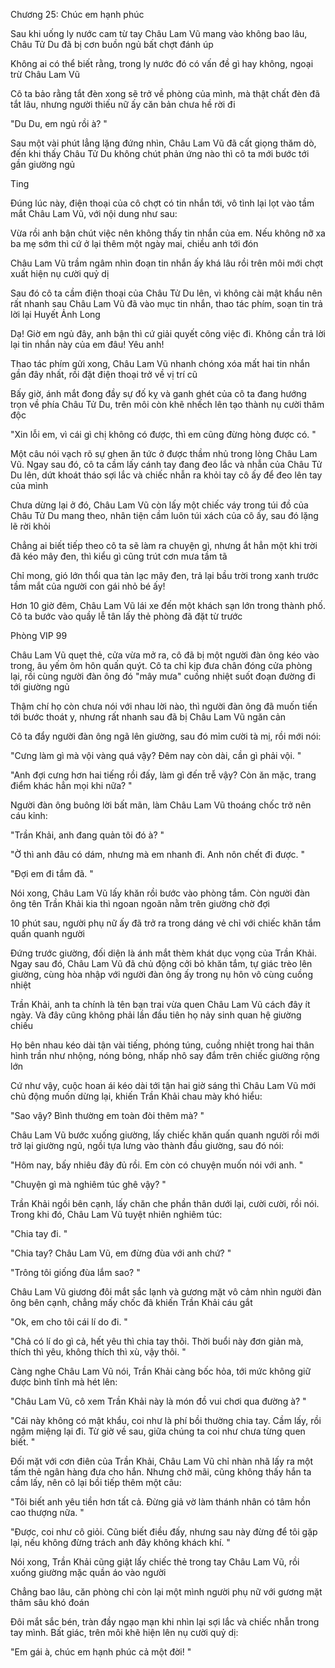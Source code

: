 




Chương 25: Chúc em hạnh phúc

Sau khi uống ly nước cam từ tay Châu Lam Vũ mang vào không bao lâu, Châu Tử Du đã bị cơn buồn ngủ bất chợt đánh úp

Không ai có thể biết rằng, trong ly nước đó có vấn đề gì hay không, ngoại trừ Châu Lam Vũ

Cô ta bảo rằng tắt đèn xong sẽ trở về phòng của mình, mà thật chất đèn đã tắt lâu, nhưng người thiếu nữ ấy căn bản chưa hề rời đi

"Du Du, em ngủ rồi à? "

Sau một vài phút lẳng lặng đứng nhìn, Châu Lam Vũ đã cất giọng thăm dò, đến khi thấy Châu Tử Du không chút phản ứng nào thì cô ta mới bước tới gần giường ngủ

Ting

Đúng lúc này, điện thoại của cô chợt có tin nhắn tới, vô tình lại lọt vào tầm mắt Châu Lam Vũ, với nội dung như sau:

Vừa rồi anh bận chút việc nên không thấy tin nhắn của em. Nếu không nỡ xa ba mẹ sớm thì cứ ở lại thêm một ngày mai, chiều anh tới đón

Châu Lam Vũ trầm ngâm nhìn đoạn tin nhắn ấy khá lâu rồi trên môi mới chợt xuất hiện nụ cười quỷ dị

Sau đó cô ta cầm điện thoại của Châu Tử Du lên, vì không cài mật khẩu nên rất nhanh sau Châu Lam Vũ đã vào mục tin nhắn, thao tác phím, soạn tin trả lời lại Huyết Ảnh Long

Dạ! Giờ em ngủ đây, anh bận thì cứ giải quyết công việc đi. Không cần trả lời lại tin nhắn này của em đâu! Yêu anh!

Thao tác phím gửi xong, Châu Lam Vũ nhanh chóng xóa mất hai tin nhắn gần đây nhất, rồi đặt điện thoại trở về vị trí cũ

Bấy giờ, ánh mắt đong đầy sự đố kỵ và ganh ghét của cô ta đang hướng trọn về phía Châu Tử Du, trên môi còn khẽ nhếch lên tạo thành nụ cười thâm độc

"Xin lỗi em, vì cái gì chị không có được, thì em cũng đừng hòng được có. "

Một câu nói vạch rõ sự ghen ăn tức ở được thầm nhủ trong lòng Châu Lam Vũ. Ngay sau đó, cô ta cầm lấy cánh tay đang đeo lắc và nhẫn của Châu Tử Du lên, dứt khoát tháo sợi lắc và chiếc nhẫn ra khỏi tay cô ấy để đeo lên tay của mình

Chưa dừng lại ở đó, Châu Lam Vũ còn lấy một chiếc váy trong túi đồ của Châu Tử Du mang theo, nhân tiện cầm luôn túi xách của cô ấy, sau đó lặng lẽ rời khỏi

Chẳng ai biết tiếp theo cô ta sẽ làm ra chuyện gì, nhưng ắt hẳn một khi trời đã kéo mây đen, thì kiểu gì cũng trút cơn mưa tầm tã

Chỉ mong, gió lớn thổi qua tản lạc mây đen, trả lại bầu trời trong xanh trước tầm mắt của người con gái nhỏ bé ấy!

Hơn 10 giờ đêm, Châu Lam Vũ lái xe đến một khách sạn lớn trong thành phố. Cô ta bước vào quầy lễ tân lấy thẻ phòng đã đặt từ trước

Phòng VIP 99

Châu Lam Vũ quẹt thẻ, cửa vừa mở ra, cô đã bị một người đàn ông kéo vào trong, âu yếm ôm hôn quấn quýt. Cô ta chỉ kịp đưa chân đóng cửa phòng lại, rồi cùng người đàn ông đó "mây mưa" cuồng nhiệt suốt đoạn đường đi tới giường ngủ

Thậm chí họ còn chưa nói với nhau lời nào, thì người đàn ông đã muốn tiến tới bước thoát y, nhưng rất nhanh sau đã bị Châu Lam Vũ ngăn cản

Cô ta đẩy người đàn ông ngã lên giường, sau đó mỉm cười tà mị, rồi mới nói:

"Cưng làm gì mà vội vàng quá vậy? Đêm nay còn dài, cần gì phải vội. "

"Anh đợi cưng hơn hai tiếng rồi đấy, làm gì đến trễ vậy? Còn ăn mặc, trang điểm khác hẳn mọi khi nữa? "

Người đàn ông buông lời bất mãn, làm Châu Lam Vũ thoáng chốc trở nên cáu kỉnh:

"Trần Khải, anh đang quản tôi đó à? "

"Ờ thì anh đâu có dám, nhưng mà em nhanh đi. Anh nôn chết đi được. "

"Đợi em đi tắm đã. "

Nói xong, Châu Lam Vũ lấy khăn rồi bước vào phòng tắm. Còn người đàn ông tên Trần Khải kia thì ngoan ngoãn nằm trên giường chờ đợi

10 phút sau, người phụ nữ ấy đã trở ra trong dáng vẻ chỉ với chiếc khăn tắm quấn quanh người

Đứng trước giường, đối diện là ánh mắt thèm khát dục vọng của Trần Khải. Ngay sau đó, Châu Lam Vũ đã chủ động cởi bỏ khăn tắm, tự giác trèo lên giường, cùng hòa nhập với người đàn ông ấy trong nụ hôn vô cùng cuồng nhiệt

Trần Khải, anh ta chính là tên bạn trai vừa quen Châu Lam Vũ cách đây ít ngày. Và đây cũng không phải lần đầu tiên họ nảy sinh quan hệ giường chiếu

Họ bên nhau kéo dài tận vài tiếng, phóng túng, cuồng nhiệt trong hai thân hình trần như nhộng, nóng bỏng, nhấp nhô say đắm trên chiếc giường rộng lớn

Cứ như vậy, cuộc hoan ái kéo dài tới tận hai giờ sáng thì Châu Lam Vũ mới chủ động muốn dừng lại, khiến Trần Khải chau mày khó hiểu:

"Sao vậy? Bình thường em toàn đòi thêm mà? "

Châu Lam Vũ bước xuống giường, lấy chiếc khăn quấn quanh người rồi mới trở lại giường ngủ, ngồi tựa lưng vào thành đầu giường, sau đó nói:

"Hôm nay, bấy nhiêu đây đủ rồi. Em còn có chuyện muốn nói với anh. "

"Chuyện gì mà nghiêm túc ghê vậy? "

Trần Khải ngồi bên cạnh, lấy chăn che phần thân dưới lại, cười cười, rồi nói. Trong khi đó, Châu Lam Vũ tuyệt nhiên nghiêm túc:

"Chia tay đi. "

"Chia tay? Châu Lam Vũ, em đừng đùa với anh chứ? "

"Trông tôi giống đùa lắm sao? "

Châu Lam Vũ giương đôi mắt sắc lạnh và gương mặt vô cảm nhìn người đàn ông bên cạnh, chẳng mấy chốc đã khiến Trần Khải cáu gắt

"Ok, em cho tôi cái lí do đi. "

"Chả có lí do gì cả, hết yêu thì chia tay thôi. Thời buổi này đơn giản mà, thích thì yêu, không thích thì xù, vậy thôi. "

Càng nghe Châu Lam Vũ nói, Trần Khải càng bốc hỏa, tới mức không giữ được bình tĩnh mà hét lên:

"Châu Lam Vũ, cô xem Trần Khải này là món đồ vui chơi qua đường à? "

"Cái này không có mật khẩu, coi như là phí bồi thường chia tay. Cầm lấy, rồi ngậm miệng lại đi. Từ giờ về sau, giữa chúng ta coi như chưa từng quen biết. "

Đối mặt với cơn điên của Trần Khải, Châu Lam Vũ chỉ nhàn nhã lấy ra một tấm thẻ ngân hàng đưa cho hắn. Nhưng chờ mãi, cũng không thấy hắn ta cầm lấy, nên cô lại bồi tiếp thêm một câu:

"Tôi biết anh yêu tiền hơn tất cả. Đừng giả vờ làm thánh nhân có tâm hồn cao thượng nữa. "

"Được, coi như cô giỏi. Cũng biết điều đấy, nhưng sau này đừng để tôi gặp lại, nếu không đừng trách anh đây không khách khí. "

Nói xong, Trần Khải cũng giật lấy chiếc thẻ trong tay Châu Lam Vũ, rồi xuống giường mặc quần áo vào người

Chẳng bao lâu, căn phòng chỉ còn lại một mình người phụ nữ với gương mặt thâm sâu khó đoán

Đôi mắt sắc bén, tràn đầy ngạo mạn khi nhìn lại sợi lắc và chiếc nhẫn trong tay mình. Bất giác, trên môi khẽ hiện lên nụ cười quỷ dị:

"Em gái à, chúc em hạnh phúc cả một đời! "




